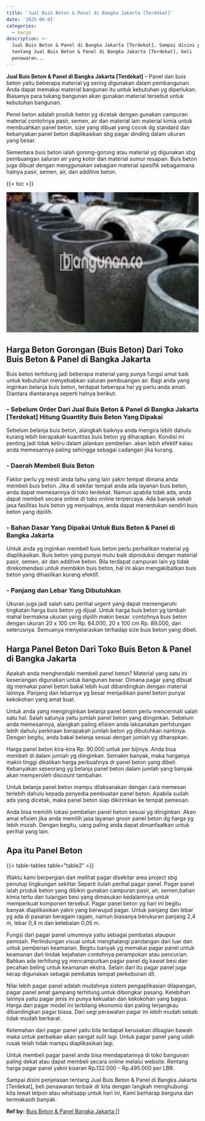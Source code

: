 ```yaml
---
title: 'Jual Buis Beton & Panel di Bangka Jakarta [Terdekat]'
date: '2025-06-01'
categories:
  - harga
description: >-
  Jual Buis Beton & Panel di Bangka Jakarta [Terdekat]. Sampai disini penjelasan
  tentang Jual Buis Beton & Panel di Bangka Jakarta [Terdekat], beli
  penawaran...
---
```


**Jual Buis Beton & Panel di Bangka Jakarta \[Terdekat\]** – Panel dan buis beton yaitu beberapa material yg sering digunakan dalam pembangunan. Anda dapat memakai material bangunan itu untuk kebutuhan yg diperlukan. Biasanya para tukang bangunan akan gunakan material tersebut untuk kebutuhan bangunan.

Penel beton adalah produk beton yg dicetak dengan gunakan campuran material contohnya pasir, semen, air dan material lain material kimia untuk membuahkan panel beton. size yang dibuat yang cocok dg standard dan kebanyakan panel beton diaplikasikan sbg pagar dinding dalam ukuran yang besar.

Sementara buis beton ialah gorong-gorong atau material yg digunakan sbg pembuangan saluran air yang kotor dan material sumur resapan. Buis beton juga dibuat dengan menggunakan sebagian material spesifik sebagaimana halnya pasir, semen, air, dan additive beton.

{{< toc >}}

![Jual Buis Beton & Panel di Bangka Jakarta [Terdekat]](/images/jual-panel-buis-beton-murah-09.png)

## Harga Beton Gorongan (Buis Beton) Dari Toko Buis Beton & Panel di Bangka Jakarta

Buis beton terhitung jadi beberapa material yang punya fungsi amat baik untuk kebutuhan menyebabkan saluran pembuangan air. Bagi anda yang inginkan belanja buis beton, terdapat beberapa hal yg perlu anda amati. Diantara diantaranya seperti halnya berikut:

### \- Sebelum Order Dari Jual Buis Beton & Panel di Bangka Jakarta \[Terdekat\] Hitung Quantity Buis Beton Yang Dipakai

Sebelum belanja buis beton, alangkah baiknya anda mengira lebih dahulu kurang lebih berapakah kuantitas buis beton yg diharapkan. Kondisi ini penting jadi tidak keliru dalam jalankan pembelian. akan lebih efektif kalau anda memesannya paling sehingga sebagai cadangan jika kurang.

### \- Daerah Membeli Buis Beton

Faktor perlu yg mesti anda tahu yang lain yakni tempat dimana anda membeli buis beton. Jika di sekitar tempat anda ada layanan buis beton, anda dapat memesannya di toko terdekat. Namun apabila tidak ada, anda dapat membeli secara online di toko online terpercaya. Ada banyak sekali jasa fasilitas buis beton yg menjualnya, anda dapat menentukan sendiri buis beton yang dipilih.

### \- Bahan Dasar Yang Dipakai Untuk Buis Beton & Panel di Bangka Jakarta

Untuk anda yg inginkan membeli buis beton perlu perhatikan material yg diaplikasikan. Buis beton yang punyai mutu baik diproduksi dengan material pasir, semen, air dan additive beton. Bila terdapat campuran lain yg tidak direkomendasi untuk membikin buis beton, hal ini akan mengakibatkan buis beton yang dihasilkan kurang efektif.

### \- Panjang dan Lebar Yang Dibutuhkan

Ukuran juga jadi salah satu perihal urgent yang dapat memengaruhi tingkatan harga buis beton yg dijual. Untuk harga buis beton yg tambah mahal bermakna ukuran yang dipilih makin besar. contohnya buis beton dengan ukuran 20 x 100 cm Rp. 64.000, 20 x 100 cm Rp. 89.000, dan seterusnya. Semuanya menyelaraskan terhadap size buis beton yang dibeli.

## Harga Panel Beton Dari Toko Buis Beton & Panel di Bangka Jakarta

Apakah anda menghendaki membeli panel beton? Material yang satu ini keseriangan digunakan untuk bangunan besar. Dimana pagar yang dibuat dg memakai panel beton bakal lebih kuat dibandingkan dengan material lainnya. Panjang dan lebarnya yg besar menjadikan panel beton punyai kekokohan yang amat kuat.

Untuk anda yang menginginkan belanja panel beton perlu mencermati salah satu hal. Salah satunya yaitu jumlah panel beton yang diinginkan. Sebelum anda memesannya, alangkah paling efisien anda laksanakan perhitungan lebih dahulu perkiraan berapakah jumlah beton yg dibutuhkan nantinya. Dengan begitu, anda bakal belanja sesuai dengan jumlah yg diharapkan.

Harga panel beton kira-kira Rp. 90.000 untuk per bijinya. Anda bisa membeli di dalam jumlah yg diinginkan. Semakin banyak, maka harganya makin tinggi dikalikan harga perbuahnya dr panel beton yang dibeli. Kebanyakan seseorang yg belanja panel beton dalam jumlah yang banyak akan memperoleh discount tambahan.

Untuk belanja panel beton mampu dilaksanakan dengan cara memesan terlebih dahulu kepada penyedia pembuatan panel beton. Apabila sudah ada yang dicetak, maka panel beton siap dikirimkan ke tempat pemesan.

Anda bisa memilih lokasi pembelian panel beton sesuai yg diinginkan. Akan amat efisien jika anda memilih jasa layanan grosir panel beton dg harga yg lebih murah. Dengan begitu, uang paling anda dapat dimanfaatkan untuk perihal yang lain.

## Apa itu Panel Beton

{{< table-tables table="table2" >}}

Waktu kami berpergian dan melihat pagar disekitar area project sbg penutup lingkungan seklitar Seperti itulah perihal pagar panel. Pagar panel ialah produk beton yang dibikin gunakan campuran pasir, air, semen,bahan kimia tertu dan tulangan besi yang dimasukan kedalamnya untuk memperkuat komponen tersebut. Pagar panel beton yg hari ini begitu banyak diaplikasikan yakni yang berwujud pagar. Untuk panjang dan lebar yg ada di pasaran beragam ragam, namun biasanya berukuran panjang 2,4 m, lebar 0,4 m dan ketebalan 0,05 m.

Fungsi dari pagar panel umumnya yaitu sebagai pembatas ataupun pemisah. Perlindungan visual untuk menghalangi pandangan dari luar dan untuk pemberian keamanan. Begitu banyak yg memakai pagar panel untuk keamanan dari tindak kejahatan contohnya perampokan atau pencurian. Bahkan ada terhitung yg mencampurkan pagar panel dg kawat besi dan pecahan beling untuk keamanan ekstra. Selain dari itu pagar panel juga kerap digunakan sebagai pembatas tempat perkebunan dll.

Nilai lebih pagar panel adalah mudahnya sistem pengaplikasian dilapangan, pagar panel amat gampang terhitung untuk dibongkar pasang. Kelebihan lainnya yaitu pagar jenis ini punya kekuatan dan kekokohan yang bagus. Harga dari pagar model ini terbilang ekonomis dan paling terjangkau dibandingkan pagar biasa. Dari segi perawatan pagar ini lebih mudah sebab tidak mudah berkarat.

Kelemahan dari pagar panel yaitu bila terdapat kerusakan dibagian bawah maka untuk perbaikan akan sangat sulit lagi. Untuk pagar panel yang udah rusak telah tidak mampu diaplikasikan lagi.

Untuk membeli pagar panel anda bisa mendapatannya di toko bangunan paling dekat atau dapat membeli secara online melalui website. Rentang harga pagar panel yakni kisaran Rp.132.000 – Rp.495.000 per LBR.

Sampai disini penjelasan tentang Jual Buis Beton & Panel di Bangka Jakarta \[Terdekat\], beli penawaran terbaik dr kita dengan langkah menghubungi kita lewat telpon atau whatsapp untuk hari ini, Kami berharap berguna dan terimakasih banyak.

**Ref by:** [Buis Beton & Panel Bangka Jakarta []](https://id.wikipedia.org/wiki/Buis)
